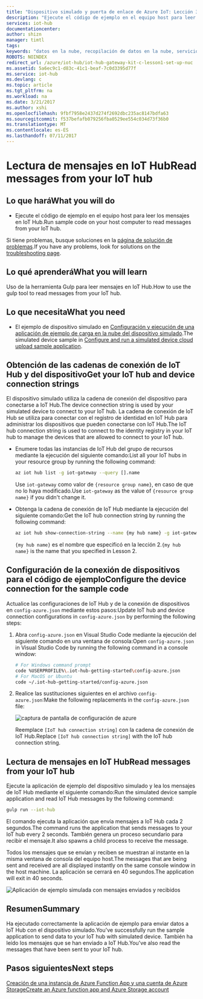 ```yaml
---
title: "Dispositivo simulado y puerta de enlace de Azure IoT: Lección 3: Lectura de mensajes | Microsoft Docs"
description: "Ejecute el código de ejemplo en el equipo host para leer los mensajes en IoT Hub."
services: iot-hub
documentationcenter: 
author: shizn
manager: timtl
tags: 
keywords: "datos en la nube, recopilación de datos en la nube, servicio en la nube de iot, datos de iot"
ROBOTS: NOINDEX
redirect_url: /azure/iot-hub/iot-hub-gateway-kit-c-lesson1-set-up-nuc
ms.assetid: 5a6ec9c1-d83c-41c1-beaf-7c0d3395d77f
ms.service: iot-hub
ms.devlang: c
ms.topic: article
ms.tgt_pltfrm: na
ms.workload: na
ms.date: 3/21/2017
ms.author: xshi
ms.openlocfilehash: 9fbf7958e2437d274f2692dbc235ac8147bdfa63
ms.sourcegitcommit: f537befafb079256fba0529ee554c034d73f36b0
ms.translationtype: MT
ms.contentlocale: es-ES
ms.lasthandoff: 07/11/2017
---
```

# <a name="read-messages-from-your-iot-hub"></a><span data-ttu-id="224a5-104">Lectura de mensajes en IoT Hub</span><span class="sxs-lookup"><span data-stu-id="224a5-104">Read messages from your IoT hub</span></span>

## <a name="what-you-will-do"></a><span data-ttu-id="224a5-105">Lo que hará</span><span class="sxs-lookup"><span data-stu-id="224a5-105">What you will do</span></span>

- <span data-ttu-id="224a5-106">Ejecute el código de ejemplo en el equipo host para leer los mensajes en IoT Hub.</span><span class="sxs-lookup"><span data-stu-id="224a5-106">Run sample code on your host computer to read messages from your IoT hub.</span></span>

<span data-ttu-id="224a5-107">Si tiene problemas, busque soluciones en la [página de solución de problemas](iot-hub-gateway-kit-c-sim-troubleshooting.md).</span><span class="sxs-lookup"><span data-stu-id="224a5-107">If you have any problems, look for solutions on the [troubleshooting page](iot-hub-gateway-kit-c-sim-troubleshooting.md).</span></span>

## <a name="what-you-will-learn"></a><span data-ttu-id="224a5-108">Lo qué aprenderá</span><span class="sxs-lookup"><span data-stu-id="224a5-108">What you will learn</span></span>

<span data-ttu-id="224a5-109">Uso de la herramienta Gulp para leer mensajes en IoT Hub.</span><span class="sxs-lookup"><span data-stu-id="224a5-109">How to use the gulp tool to read messages from your IoT hub.</span></span>

## <a name="what-you-need"></a><span data-ttu-id="224a5-110">Lo que necesita</span><span class="sxs-lookup"><span data-stu-id="224a5-110">What you need</span></span>

- <span data-ttu-id="224a5-111">El ejemplo de dispositivo simulado en [Configuración y ejecución de una aplicación de ejemplo de carga en la nube del dispositivo simulado](iot-hub-gateway-kit-c-sim-lesson3-configure-simulated-device-app.md).</span><span class="sxs-lookup"><span data-stu-id="224a5-111">The simulated device sample in [Configure and run a simulated device cloud upload sample application](iot-hub-gateway-kit-c-sim-lesson3-configure-simulated-device-app.md).</span></span>

## <a name="get-your-iot-hub-and-device-connection-strings"></a><span data-ttu-id="224a5-112">Obtención de las cadenas de conexión de IoT Hub y del dispositivo</span><span class="sxs-lookup"><span data-stu-id="224a5-112">Get your IoT hub and device connection strings</span></span>

<span data-ttu-id="224a5-113">El dispositivo simulado utiliza la cadena de conexión del dispositivo para conectarse a IoT Hub.</span><span class="sxs-lookup"><span data-stu-id="224a5-113">The device connection string is used by your simulated device to connect to your IoT hub.</span></span> <span data-ttu-id="224a5-114">La cadena de conexión de IoT Hub se utiliza para conectar con el registro de identidad en IoT Hub para administrar los dispositivos que pueden conectarse con IoT Hub.</span><span class="sxs-lookup"><span data-stu-id="224a5-114">The IoT hub connection string is used to connect to the identity registry in your IoT hub to manage the devices that are allowed to connect to your IoT hub.</span></span>

- <span data-ttu-id="224a5-115">Enumere todas las instancias de IoT Hub del grupo de recursos mediante la ejecución del siguiente comando:</span><span class="sxs-lookup"><span data-stu-id="224a5-115">List all your IoT hubs in your resource group by running the following command:</span></span>

   ```bash
   az iot hub list -g iot-gateway --query [].name
   ```

   <span data-ttu-id="224a5-116">Use `iot-gateway` como valor de `{resource group name}`, en caso de que no lo haya modificado.</span><span class="sxs-lookup"><span data-stu-id="224a5-116">Use `iot-gateway` as the value of `{resource group name}` if you didn't change it.</span></span>
- <span data-ttu-id="224a5-117">Obtenga la cadena de conexión de IoT Hub mediante la ejecución del siguiente comando:</span><span class="sxs-lookup"><span data-stu-id="224a5-117">Get the IoT hub connection string by running the following command:</span></span>

   ```bash
   az iot hub show-connection-string --name {my hub name} -g iot-gateway
   ```

   <span data-ttu-id="224a5-118">`{my hub name}` es el nombre que especificó en la lección 2.</span><span class="sxs-lookup"><span data-stu-id="224a5-118">`{my hub name}` is the name that you specified in Lesson 2.</span></span>

## <a name="configure-the-device-connection-for-the-sample-code"></a><span data-ttu-id="224a5-119">Configuración de la conexión de dispositivos para el código de ejemplo</span><span class="sxs-lookup"><span data-stu-id="224a5-119">Configure the device connection for the sample code</span></span>

<span data-ttu-id="224a5-120">Actualice las configuraciones de IoT Hub y de la conexión de dispositivos en `config-azure.json` mediante estos pasos:</span><span class="sxs-lookup"><span data-stu-id="224a5-120">Update IoT hub and device connection configurations in `config-azure.json` by performing the following steps:</span></span>

1. <span data-ttu-id="224a5-121">Abra `config-azure.json` en Visual Studio Code mediante la ejecución del siguiente comando en una ventana de consola:</span><span class="sxs-lookup"><span data-stu-id="224a5-121">Open `config-azure.json` in Visual Studio Code by running the following command in a console window:</span></span>

   ```bash
   # For Windows command prompt
   code %USERPROFILE%\.iot-hub-getting-started\config-azure.json
   # For MacOS or Ubuntu
   code ~/.iot-hub-getting-started/config-azure.json
   ```

2. <span data-ttu-id="224a5-122">Realice las sustituciones siguientes en el archivo `config-azure.json`:</span><span class="sxs-lookup"><span data-stu-id="224a5-122">Make the following replacements in the `config-azure.json` file:</span></span>

   ![captura de pantalla de configuración de azure](media/iot-hub-gateway-kit-lessons/lesson3/config_azure.png)

   <span data-ttu-id="224a5-124">Reemplace `[IoT hub connection string]` con la cadena de conexión de IoT Hub.</span><span class="sxs-lookup"><span data-stu-id="224a5-124">Replace `[IoT hub connection string]` with the IoT hub connection string.</span></span>

## <a name="read-messages-from-your-iot-hub"></a><span data-ttu-id="224a5-125">Lectura de mensajes en IoT Hub</span><span class="sxs-lookup"><span data-stu-id="224a5-125">Read messages from your IoT hub</span></span>

<span data-ttu-id="224a5-126">Ejecute la aplicación de ejemplo del dispositivo simulado y lea los mensajes de IoT Hub mediante el siguiente comando:</span><span class="sxs-lookup"><span data-stu-id="224a5-126">Run the simulated device sample application and read IoT Hub messages by the following command:</span></span>

```bash
gulp run --iot-hub
```

<span data-ttu-id="224a5-127">El comando ejecuta la aplicación que envía mensajes a IoT Hub cada 2 segundos.</span><span class="sxs-lookup"><span data-stu-id="224a5-127">The command runs the application that sends messages to your IoT hub every 2 seconds.</span></span> <span data-ttu-id="224a5-128">También genera un proceso secundario para recibir el mensaje.</span><span class="sxs-lookup"><span data-stu-id="224a5-128">It also spawns a child process to receive the message.</span></span>

<span data-ttu-id="224a5-129">Todos los mensajes que se envían y reciben se muestran al instante en la misma ventana de consola del equipo host.</span><span class="sxs-lookup"><span data-stu-id="224a5-129">The messages that are being sent and received are all displayed instantly on the same console window in the host machine.</span></span> <span data-ttu-id="224a5-130">La aplicación se cerrará en 40 segundos.</span><span class="sxs-lookup"><span data-stu-id="224a5-130">The application will exit in 40 seconds.</span></span>

![Aplicación de ejemplo simulada con mensajes enviados y recibidos](media/iot-hub-gateway-kit-lessons/lesson3/gulp_run_read_hub_simudev.png)

## <a name="summary"></a><span data-ttu-id="224a5-132">Resumen</span><span class="sxs-lookup"><span data-stu-id="224a5-132">Summary</span></span>

<span data-ttu-id="224a5-133">Ha ejecutado correctamente la aplicación de ejemplo para enviar datos a IoT Hub con el dispositivo simulado.</span><span class="sxs-lookup"><span data-stu-id="224a5-133">You've successfully run the sample application to send data to your IoT hub with simulated device.</span></span> <span data-ttu-id="224a5-134">También ha leído los mensajes que se han enviado a IoT Hub.</span><span class="sxs-lookup"><span data-stu-id="224a5-134">You've also read the messages that have been sent to your IoT hub.</span></span>

## <a name="next-steps"></a><span data-ttu-id="224a5-135">Pasos siguientes</span><span class="sxs-lookup"><span data-stu-id="224a5-135">Next steps</span></span>
[<span data-ttu-id="224a5-136">Creación de una instancia de Azure Function App y una cuenta de Azure Storage</span><span class="sxs-lookup"><span data-stu-id="224a5-136">Create an Azure function app and Azure Storage account</span></span>](iot-hub-gateway-kit-c-sim-lesson4-deploy-resource-manager-template.md)



